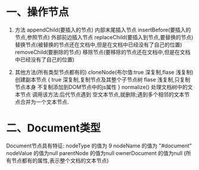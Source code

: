 # 一、操作节点
1. 方法
appendChild(要插入的节点)              内部末尾插入节点
insertBefore(要插入的节点,参照节点)     外部前边插入节点
replaceChild(要插入到节点,要替换的节点)替换节点(被替换的节点还在文档中,但是在文档中已经没有了自己的位置)
removeChild(要删除的节点) 移除节点(要移除的节点还在文档中,但是在文档中已经没有了自己的位置)

2. 其他方法(所有类型节点都有的)
cloneNode(布尔值:true 深复制,flase 浅复制) 创建副本节点
  {
  true 深复制,复制节点及其整个子节点树
  flase 浅复制,只复制节点本身
  不复制添加到DOM节点中的js属性
  }
normalize() 处理文档树中的文本节点
  调用该方法:后代节点遇到 空文本节点,就删除;遇到多个相邻的文本节点合并为一个文本节点.

# 二、Document类型
Document节点具有特征:
nodeType 的值为 9
nodeName 的值为 "#document"
nodeValue 的值为null
parentNode 的值为null
ownerDocument 的值为null (所有节点都有的属性,表示整个文档的文本节点)
